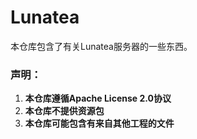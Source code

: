 # Lunatea

本仓库包含了有关Lunatea服务器的一些东西。

### **声明：**

1. **本仓库遵循Apache License 2.0协议**
2. **本仓库不提供资源包**
3. **本仓库可能包含有来自其他工程的文件**
